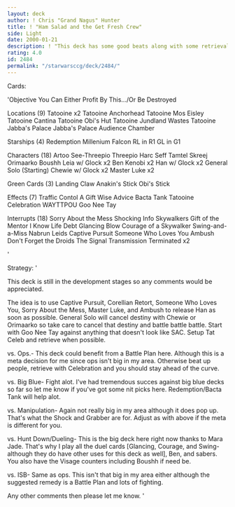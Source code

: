 ```yaml
---
layout: deck
author: ! Chris "Grand Nagus" Hunter
title: ! "Ham Salad and the Get Fresh Crew"
side: Light
date: 2000-01-21
description: ! "This deck has some good beats along with some retrieval and a sting when the EJP Objective is flipped."
rating: 4.0
id: 2484
permalink: "/starwarsccg/deck/2484/"
---
```

Cards: 

'Objective
You Can Either Profit By This.../Or Be Destroyed

Locations (9)
Tatooine x2
Tatooine Anchorhead
Tatooine Mos Eisley
Tatooine Cantina
Tatooine Obi's Hut
Tatooine Jundland Wastes
Tatooine Jabba's Palace
Jabba's Palace Audience Chamber

Starships (4)
Redemption
Millenium Falcon
RL in R1
GL in G1

Characters (18)
Artoo
See-Threepio
Threepio
Harc Seff
Tamtel Skreej
Orimaarko
Boushh
Leia w/ Glock x2
Ben Kenobi x2
Han w/ Glock x2
General Solo (Starting)
Chewie w/ Glock x2
Master Luke x2

Green Cards (3)
Landing Claw
Anakin's Stick
Obi's Stick

Effects (7)
Traffic Contol
A Gift
Wise Advice
Bacta Tank
Tatooine Celebration
WAYTTPOU
Goo Nee Tay

Interrupts (18)
Sorry About the Mess
Shocking Info
Skywalkers
Gift of the Mentor
I Know
Life Debt
Glancing Blow
Courage of a Skywalker
Swing-and-a-Miss
Nabrun Leids
Captive Pursuit
Someone Who Loves You
Ambush
Don't Forget the Droids
The Signal
Transmission Terminated x2


'

Strategy: '

This deck is still in the development stages so any comments would be appreciated.

The idea is to use Captive Pursuit, Corellian Retort, Someone Who Loves You, Sorry About the Mess, Master Luke, and Ambush to release Han as soon as possible.	General Solo will cancel destiny with Chewie or Orimaarko so take care to cancel that destiny and battle battle battle.  Start with Goo Nee Tay against anything that doesn't look like SAC.  Setup Tat Celeb and retrieve when possible.

vs. Ops.- This deck could benefit from a Battle Plan here.  Although this is a meta decision for me since ops isn't big in my area.  Otherwise beat up people, retrieve with Celebration and you should stay ahead of the curve.

vs. Big Blue- Fight alot.  I've had tremendous succes against big blue decks so far so let me know if you've got some nit picks here.  Redemption/Bacta Tank will help alot.

vs. Manipulation- Again not really big in my area although it does pop up.  That's what the Shock and Grabber are for.  Adjust as with above if the meta is different for you.

vs. Hunt Down/Dueling- This is the big deck here right now thanks to Mara Jade.  That's why I play all the duel cards [Glancing, Courage, and Swing-although they do have other uses for this deck as well], Ben, and sabers.	You also have the Visage counters including Boushh if need be.

vs. ISB- Same as ops.  This isn't that big in my area either although the suggested remedy is a Battle Plan and lots of fighting.

Any other comments then please let me know. '
